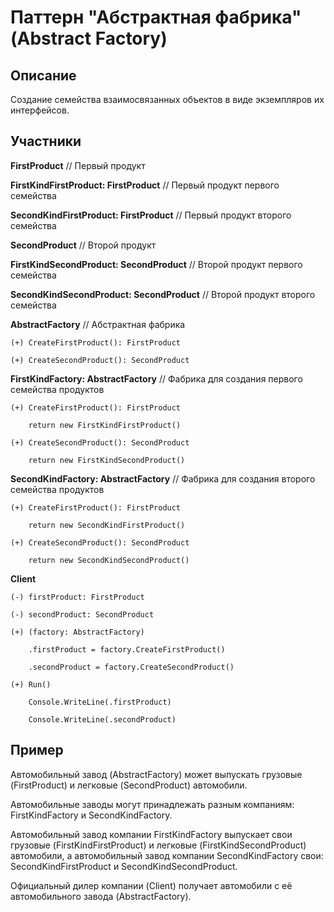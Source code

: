 ﻿# Паттерн "Абстрактная фабрика" (Abstract Factory)

## Описание

Создание семейства взаимосвязанных объектов в виде экземпляров их интерфейсов.

## Участники

**FirstProduct** // Первый продукт

**FirstKindFirstProduct: FirstProduct** // Первый продукт первого семейства

**SecondKindFirstProduct: FirstProduct** // Первый продукт второго семейства

**SecondProduct** // Второй продукт

**FirstKindSecondProduct: SecondProduct** // Второй продукт первого семейства

**SecondKindSecondProduct: SecondProduct** // Второй продукт второго семейства

**AbstractFactory** // Абстрактная фабрика

	(+) CreateFirstProduct(): FirstProduct

	(+) CreateSecondProduct(): SecondProduct

**FirstKindFactory: AbstractFactory** // Фабрика для создания первого семейства продуктов

	(+) CreateFirstProduct(): FirstProduct

		return new FirstKindFirstProduct()

	(+) CreateSecondProduct(): SecondProduct

		return new FirstKindSecondProduct()

**SecondKindFactory: AbstractFactory** // Фабрика для создания второго семейства продуктов

	(+) CreateFirstProduct(): FirstProduct

		return new SecondKindFirstProduct()

	(+) CreateSecondProduct(): SecondProduct

		return new SecondKindSecondProduct()

**Client**

	(-) firstProduct: FirstProduct

	(-) secondProduct: SecondProduct

	(+) (factory: AbstractFactory)

		.firstProduct = factory.CreateFirstProduct()

		.secondProduct = factory.CreateSecondProduct()

	(+) Run()

		Console.WriteLine(.firstProduct)

		Console.WriteLine(.secondProduct)

## Пример

Автомобильный завод (AbstractFactory) может выпускать грузовые (FirstProduct) и легковые (SecondProduct) автомобили.

Автомобильные заводы могут принадлежать разным компаниям: FirstKindFactory и SecondKindFactory.

Автомобильный завод компании FirstKindFactory выпускает свои грузовые (FirstKindFirstProduct) и легковые (FirstKindSecondProduct) автомобили, а автомобильный завод компании SecondKindFactory свои: SecondKindFirstProduct и SecondKindSecondProduct.

Официальный дилер компании (Client) получает автомобили с её автомобильного завода (AbstractFactory).

